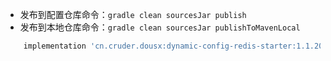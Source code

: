 

- 发布到配置仓库命令：`gradle clean sourcesJar publish`
- 发布到本地仓库命令：`gradle clean sourcesJar publishToMavenLocal`

```groovy
    implementation 'cn.cruder.dousx:dynamic-config-redis-starter:1.1.20250301-21'
```
